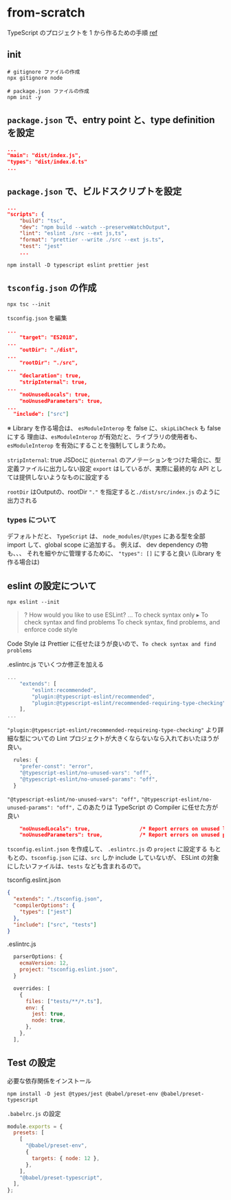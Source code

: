 # from-scratch

TypeScript のプロジェクトを 1 から作るための手順
[ref](https://frontendmasters.com/courses/production-typescript/creating-a-project-from-scratch/)

## init

```shell
# gitignore ファイルの作成
npx gitignore node

# package.json ファイルの作成
npm init -y
```

## `package.json` で、entry point と、type definition を設定

```json
...
"main": "dist/index.js",
"types": "dist/index.d.ts"
...
```

## `package.json` で、ビルドスクリプトを設定

```json
...
"scripts": {
    "build": "tsc",
    "dev": "npm build --watch --preserveWatchOutput",
    "lint": "eslint ./src --ext js,ts",
    "format": "prettier --write ./src --ext js.ts",
    "test": "jest"
    ...
```

```shell
npm install -D typescript eslint prettier jest
```

## `tsconfig.json` の作成

```shell
npx tsc --init
```

`tsconfig.json` を編集

```json
...
    "target": "ES2018",
...
    "outDir": "./dist",
...
    "rootDir": "./src",
...
    "declaration": true,
    "stripInternal": true,
...
    "noUnusedLocals": true,
    "noUnusedParameters": true,
...
  "include": ["src"]
```

※ Library を作る場合は、 `esModuleInterop` を false に、`skipLibCheck` も false にする
理由は、`esModuleInterop` が有効だと、ライブラリの使用者も、`esModuleInterop` を有効にすることを強制してしまうため。

`stripInternal`: true
JSDocに `@internal` のアノテーションをつけた場合に、型定義ファイルに出力しない設定
`export` はしているが、実際に最終的な API としては提供しないようなものに設定する

`rootDir` はOutputの、rootDir
`"."` を指定すると`./dist/src/index.js` のように出力される

### types について

デフォルトだと、 `TypeScript` は、 `node_modules/@types` にある型を全部 import して、global scope に追加する。
例えば、 dev dependency の物も、、、
それを細やかに管理するために、 `"types": []` にすると良い (Library を作る場合は)

## eslint の設定について

```shell
npx eslint --init
```

>? How would you like to use ESLint? …
> To check syntax only
>▸ To check syntax and find problems
> To check syntax, find problems, and enforce code style

Code Style は Prettier に任せたほうが良いので、`To check syntax and find problems`

.eslintrc.js でいくつか修正を加える

```js
...
    "extends": [
        "eslint:recommended",
        "plugin:@typescript-eslint/recommended",
        "plugin:@typescript-eslint/recommended-requiring-type-checking"
    ],
...
```

`"plugin:@typescript-eslint/recommended-requireing-type-checking"` より詳細な型についての Lint
プロジェクトが大きくならないなら入れておいたほうが良い。

```js
  rules: {
    "prefer-const": "error",
    "@typescript-eslint/no-unused-vars": "off",
    "@typescript-eslint/no-unused-params": "off",
  }
```

`"@typescript-eslint/no-unused-vars": "off",`
`"@typescript-eslint/no-unused-params": "off",`
このあたりは TypeScript の Compiler に任せた方が良い

```json
    "noUnusedLocals": true,                /* Report errors on unused locals. */
    "noUnusedParameters": true,            /* Report errors on unused parameters. */
```

`tsconfig.eslint.json` を作成して、 `.eslintrc.js` の `project` に設定する
もともとの、`tsconfig.json` には、`src` しか include していないが、 ESLint の対象にしたいファイルは、`tests` なども含まれるので。

tsconfig.eslint.json

```json
{
  "extends": "./tsconfig.json",
  "compilerOptions": {
    "types": ["jest"]
  },
  "include": ["src", "tests"]
}
```

.eslintrc.js

```js
  parserOptions: {
    ecmaVersion: 12,
    project: "tsconfig.eslint.json",
  }
```

```js
  overrides: [
    {
      files: ["tests/**/*.ts"],
      env: {
        jest: true,
        node: true,
      },
    },
  ],
```

## Test の設定

必要な依存関係をインストール

```shell
npm install -D jest @types/jest @babel/preset-env @babel/preset-typescript
```

`.babelrc.js` の設定

```js
module.exports = {
  presets: [
    [
      "@babel/preset-env",
      {
        targets: { node: 12 },
      },
    ],
    "@babel/preset-typescript",
  ],
};
```
